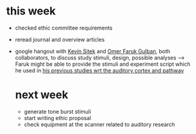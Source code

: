 # this week

- checked ethic committee requirements 
- reread journal and overview articles
- google hangout with [Kevin Sitek](https://github.com/sitek) and [Omer Faruk Gulban](https://github.com/ofgulban),
  both collaborators, to discuss study stimuli, design, possible analyses --> Faruk might be able to provide the stimuli
  and experiment script which he used in [his previous studies wrt the auditory cortex and pathway](https://figshare.com/authors/Omer_Faruk_Gulban/3931136)
  
  
  # next week
  
  - generate tone burst stimuli
  - start writing ethic proposal
  - check equipment at the scanner related to auditory research
